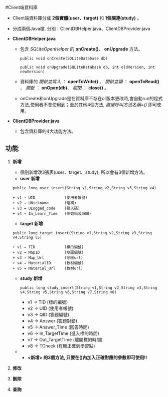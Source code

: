 #Client端資料庫

*   Client端資料庫分成 **2個實體(user、target)** 和 **1個關連(study)** 。
*   分成兩個Java檔, 分別：ClientDBHelper.java、ClientDBProvider.java
*   **ClientDBHelper.java**
    
    + 包含 _SQLiteOpenHelper_ 的 __onCreate()__、 __onUpgrade__ 方法。

        `public void onCreate(SQLiteDatabase db)`

        `public void onUpgrade(SQLiteDatabase db, int oldVersion, int newVersion)`


    + 資料庫的 *開啟並寫入* ： __openToWrite()__ 、 *開啟並讀* ： __openToRead()__ 、
    	      *開啟* ： __onOpen(db)__、  *關閉* ： __close()__ 。
    
    + onCreate和onUpgrade是在資料庫不存在or版本更改時,會自動run的程式方法,使用者不會使用到；至於其他4個方法, _直接呼叫方法名稱+()_ 即可使用。

*   **ClientDBProvider.java**
    
    + 包含資料庫的4大功能方法。
    
## 功能

1.  __新增__
    * 個別新增改3張表(user、target、study), 所以會有3個新增方法。
    * **user 新增**
    
     `public long user_insert(String v1,String v2,String v3,String v4)`
    
        + v1 → UID             (使用者帳號)
        + v2 → UNickname       (暱稱)
        + v3 → ULogged_code    (登入碼)
        + v4 → In_Learn_Time   (開始學習時間)
    * **target 新增**

     `public long target_insert(String v1,String v2,String v3,String v4,String v5)`
     
        + v1 → TID             (標的編號)
        + v2 → MapID           (地圖編號)
        + v3 → Map_Url         (地圖url)
        + v4 → MaterialID      (教材編號)
        + v5 → Material_Url    (教材url)
    * **study 新增**

        `public long study_insert(String v1,String v2,String v3,String v4,String v5,String v6,String v7,String v8)`
    
        + v1 → TID             (標的編號)
        + v2 → UID             (使用者帳號)
        + v3 → QID             (答題編號)
        + v4 → Answer          (答題對錯)
        + v5 → Answer_Time     (回答時間)
        + v6 → In_TargetTime   (進入標的時間)
        + v7 → Out_TargetTime  (離開標的時間)
        + v8 → TCheck          (有無正確到學習點)
        
        
    *   * __<新增> 的3個方法, 只要在()內加入正確對應的參數即可使用!!__
    
    
2.  __修改__

3.  __刪除__

4.  __查詢__
